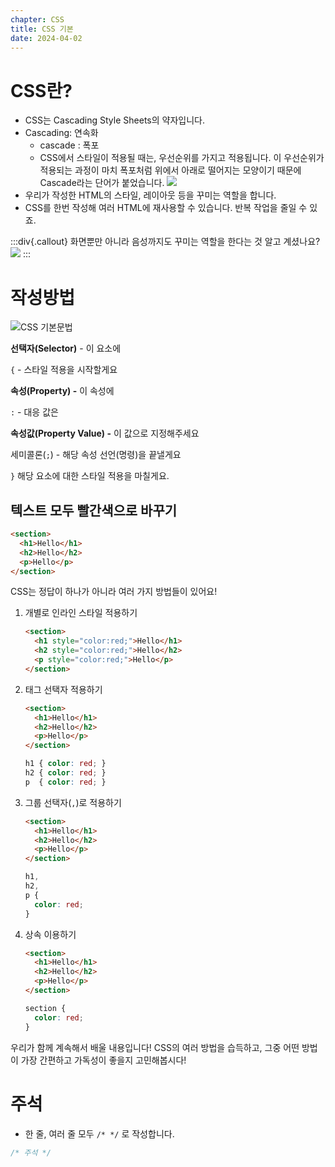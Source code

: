 ```yaml
---
chapter: CSS
title: CSS 기본
date: 2024-04-02
---
```


# CSS란?

- CSS는 Cascading Style Sheets의 약자입니다.
- Cascading: 연속화
  - cascade : 폭포
  - CSS에서 스타일이 적용될 때는, 우선순위를 가지고 적용됩니다. 이 우선순위가 적용되는 과정이 마치 폭포처럼 위에서 아래로 떨어지는 모양이기 때문에 Cascade라는 단어가 붙었습니다.
    ![](/images/basecamp-html-css/css/ch03-1-1.png)
- 우리가 작성한 HTML의 스타일, 레이아웃 등을 꾸미는 역할을 합니다.
- CSS를 한번 작성해 여러 HTML에 재사용할 수 있습니다. 반복 작업을 줄일 수 있죠.

:::div{.callout}
화면뿐만 아니라 음성까지도 꾸미는 역할을 한다는 것 알고 계셨나요?
![](/images/basecamp-html-css/css/ch03-1-2.png)
:::

# 작성방법

![CSS 기본문법](/images/basecamp-html-css/css/ch03-1-3.png)

**선택자(Selector)** - 이 요소에

`{` - 스타일 적용을 시작할게요

  **속성(Property) -** 이 속성에

  `:` - 대응 값은

  **속성값(Property Value) -** 이 값으로 지정해주세요

  세미콜론(`;`) - 해당 속성 선언(명령)을 끝낼게요

`}` 해당 요소에 대한 스타일 적용을 마칠게요.

## 텍스트 모두 빨간색으로 바꾸기

```html
<section>
  <h1>Hello</h1>
  <h2>Hello</h2>
  <p>Hello</p>
</section>
```

CSS는 정답이 하나가 아니라 여러 가지 방법들이 있어요!

1. 개별로 인라인 스타일 적용하기

   ```html
   <section>
     <h1 style="color:red;">Hello</h1>
     <h2 style="color:red;">Hello</h2>
     <p style="color:red;">Hello</p>
   </section>
   ```

2. 태그 선택자 적용하기

   ```html
   <section>
     <h1>Hello</h1>
     <h2>Hello</h2>
     <p>Hello</p>
   </section>
   ```
    ```css
    h1 { color: red; }
    h2 { color: red; }
    p  { color: red; }
    ```

3. 그룹 선택자(`,`)로 적용하기

   ```html
   <section>
     <h1>Hello</h1>
     <h2>Hello</h2>
     <p>Hello</p>
   </section>
   ```
    ```css
    h1,
    h2,
    p {
      color: red;
    }
    ```

4. 상속 이용하기

   ```html
   <section>
     <h1>Hello</h1>
     <h2>Hello</h2>
     <p>Hello</p>
   </section>
   ```
    ```css
    section {
      color: red;
    }
    ```  


우리가 함께 계속해서 배울 내용입니다! CSS의 여러 방법을 습득하고, 그중 어떤 방법이 가장 간편하고 가독성이 좋을지 고민해봅시다!

# 주석

- 한 줄, 여러 줄 모두 `/* */` 로 작성합니다.

```css
/* 주석 */
```
